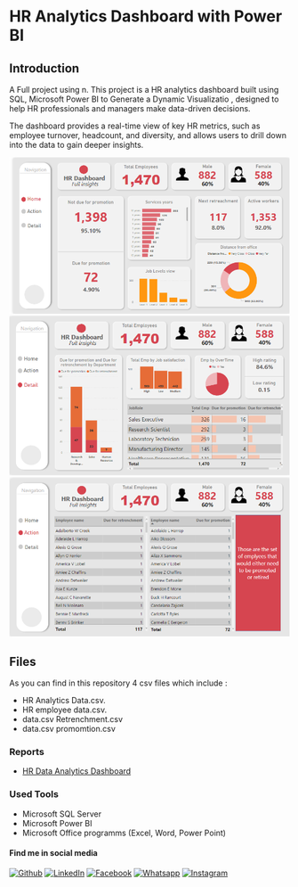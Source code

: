 # HR Analytics Dashboard with Power BI

## Introduction

A Full project using n.
This project is a HR analytics dashboard built using SQL, Microsoft Power BI to Generate a Dynamic Visualizatio , designed to help HR professionals and managers make data-driven decisions. 

The dashboard provides a real-time view of key HR metrics, such as employee turnover, headcount, and diversity, and allows users to drill down into the data to gain deeper insights.


![](Images/HR_Analytics_Dashboard_Home.png)
![](Images/HR_Analytics_Dashboard_Details.png)
![](Images/HR_Analytics_Dashboard_Action.png)


## Files
As you can find in this repository 4 csv files which include :
* HR Analytics Data.csv.
* HR employee data.csv.
* data.csv Retrenchment.csv
* data.csv promomtion.csv


### Reports
- [ HR Data Analytics Dashboard](https://app.powerbi.com/groups/me/reports/53526b09-3a98-4f38-9236-ec4738f830cd?ctid=33936b55-1762-451d-8c89-45d3f22ac300&pbi_source=linkShare)
### Used Tools
- Microsoft SQL Server
- Microsoft Power BI
- Microsoft Office programms (Excel, Word, Power Point)


#### Find me in social media
[![Github](https://img.icons8.com/ios-filled/30/000000/github.png "Github")](https://github.com/mohamedmostafa1997pro "Github")
[![LinkedIn](https://img.icons8.com/ios-glyphs/30/000000/linkedin.png "LinkedIn")](https://www.linkedin.com/in/mohamedmostafamohamed/ "LinkedIn")
[![Facebook](https://img.icons8.com/ios-filled/30/000000/facebook-new.png "Facebook")](https://www.facebook.com/mohamed.moza.5/)
[![Whatsapp](https://img.icons8.com/ios/30/000000/whatsapp.png "Whatsapp")](https://wa.me/201002371168?text=Hello)
[![Instagram](https://img.icons8.com/ios/30/000000/instagram.png "Instagram")](https://www.instagram.com/mohamedmozax/)
